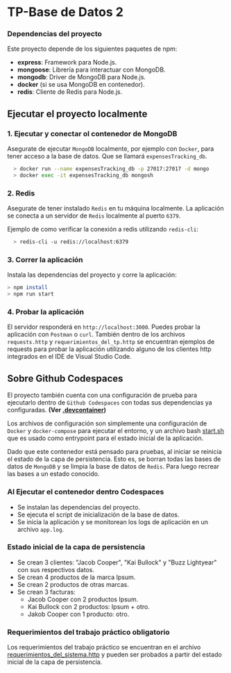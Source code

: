 # TP-Base de Datos 2

### Dependencias del proyecto
Este proyecto depende de los siguientes paquetes de npm:

- **express**: Framework para Node.js.
- **mongoose**: Librería para interactuar con MongoDB.
- **mongodb**: Driver de MongoDB para Node.js.
- **docker** (si se usa MongoDB en contenedor).
- **redis**: Cliente de Redis para Node.js.

## Ejecutar el proyecto localmente

### 1. Ejecutar y conectar ol contenedor de MongoDB
Asegurate de ejecutar `MongoDB` localmente, por ejemplo con `Docker`, para tener acceso a la base de datos.
Que se llamará `expensesTracking_db`.

```bash
  > docker run --name expensesTracking_db -p 27017:27017 -d mongo
  > docker exec -it expensesTracking_db mongosh
```

### 2. Redis
Asegurate de tener instalado `Redis` en tu máquina localmente. 
La aplicación se conecta a un servidor de `Redis` localmente al puerto `6379`.

Ejemplo de como verificar la conexión a redis utilizando `redis-cli`:

```bash
  > redis-cli -u redis://localhost:6379
```

### 3. Correr la aplicación
Instala las dependencias del proyecto y corre la aplicación:
   ```bash
   > npm install
   > npm run start
   ```

### 4. Probar la aplicación
El servidor responderá en `http://localhost:3000`. Puedes probar la aplicación con `Postman` o `curl`.
También dentro de los archivos `requests.http` y `requerimientos_del_tp.http` se encuentran ejemplos de 
requests para probar la aplicación utilizando alguno de los clientes http integrados en el IDE de Visual Studio Code.

## Sobre Github Codespaces
El proyecto también cuenta con una configuración de prueba para ejecutarlo dentro de `Github Codespaces` con todas sus
dependencias ya configuradas. **(Ver [.devcontainer](.devcontainer))**

Los archivos de configuración son simplemente una configuración de `Docker` y `docker-compose` para ejecutar el entorno,
y un archivo bash [start.sh](.devcontainer/start.sh) que es usado como entrypoint para el estado inicial de la aplicación.

Dado que este contenedor está pensado para pruebas, al iniciar se reinicia el estado de la capa de persistencia.
Esto es, se borran todas las bases de datos de `MongoDB` y se limpia la base de datos de `Redis`. Para luego recrear las
bases a un estado conocido.

### Al Ejecutar el contenedor dentro Codespaces
- Se instalan las dependencias del proyecto.
- Se ejecuta el script de inicialización de la base de datos.
- Se inicia la aplicación y se monitorean los logs de aplicación en un archivo `app.log`.

### Estado inicial de la capa de persistencia
- Se crean 3 clientes: "Jacob Cooper", "Kai Bullock" y "Buzz Lightyear" con sus respectivos datos.
- Se crean 4 productos de la marca Ipsum.
- Se crean 2 productos de otras marcas.
- Se crean 3 facturas:
  - Jacob Cooper con 2 productos Ipsum.
  - Kai Bullock con 2 productos: Ipsum + otro.
  - Jakob Cooper con 1 producto: otro.

### Requerimientos del trabajo práctico obligatorio
Los requerimientos del trabajo práctico se encuentran en el archivo [requerimientos_del_sistema.http](requerimientos_del_sistema.http)
y pueden ser probados a partir del estado inicial de la capa de persistencia.